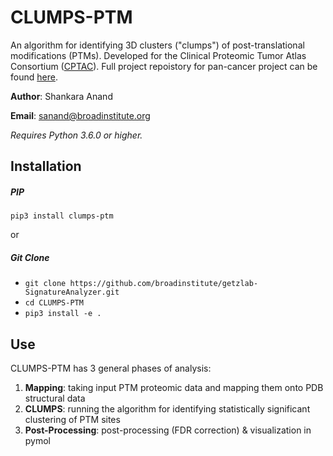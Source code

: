 # CLUMPS-PTM

An algorithm for identifying 3D clusters ("clumps") of post-translational modifications (PTMs). Developed for the Clinical Proteomic Tumor Atlas Consortium ([CPTAC](https://proteomics.cancer.gov/programs/cptac)). Full project repoistory for pan-cancer project can be found [here](https://github.com/getzlab/CPTAC_PanCan_2021).

__Author__: Shankara Anand

__Email__: sanand@broadinstitute.org

_Requires Python 3.6.0 or higher._

## Installation

##### PIP

`pip3 install clumps-ptm`

or

##### Git Clone

* `git clone https://github.com/broadinstitute/getzlab-SignatureAnalyzer.git`
* `cd CLUMPS-PTM`
* `pip3 install -e .`

## Use

CLUMPS-PTM has 3 general phases of analysis:
1. __Mapping__: taking input PTM proteomic data and mapping them onto PDB structural data
2. __CLUMPS__: running the algorithm for identifying statistically significant clustering of PTM sites
3. __Post-Processing__: post-processing (FDR correction) \& visualization in pymol
